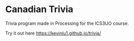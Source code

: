# Canadian Trivia
Trivia program made in Processing for the ICS3UO course.

Try it out here https://kevinlu1.github.io/trivia/
